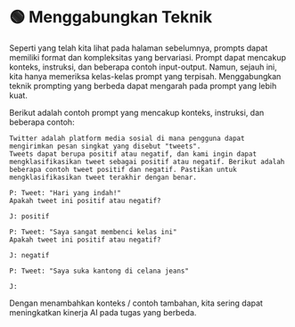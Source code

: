 # 🟢 Menggabungkan Teknik

Seperti yang telah kita lihat pada halaman sebelumnya, prompts dapat memiliki format dan kompleksitas yang bervariasi. Prompt dapat mencakup konteks, instruksi, dan beberapa contoh input-output. Namun, sejauh ini, kita hanya memeriksa kelas-kelas prompt yang terpisah. Menggabungkan teknik prompting yang berbeda dapat mengarah pada prompt yang lebih kuat.

Berikut adalah contoh prompt yang mencakup konteks, instruksi, dan beberapa contoh:

```
Twitter adalah platform media sosial di mana pengguna dapat mengirimkan pesan singkat yang disebut "tweets".
Tweets dapat berupa positif atau negatif, dan kami ingin dapat mengklasifikasikan tweet sebagai positif atau negatif. Berikut adalah beberapa contoh tweet positif dan negatif. Pastikan untuk mengklasifikasikan tweet terakhir dengan benar.

P: Tweet: "Hari yang indah!"
Apakah tweet ini positif atau negatif?

J: positif

P: Tweet: "Saya sangat membenci kelas ini"
Apakah tweet ini positif atau negatif?

J: negatif

P: Tweet: "Saya suka kantong di celana jeans"

J:
```

Dengan menambahkan konteks / contoh tambahan, kita sering dapat meningkatkan kinerja AI pada tugas yang berbeda.

